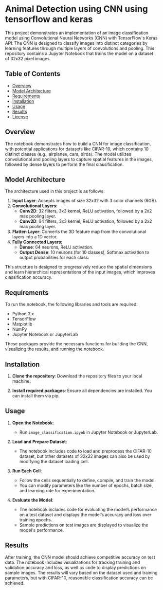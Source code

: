 # Animal Detection using CNN using tensorflow and keras

This project demonstrates an implementation of an image classification model using Convolutional Neural Networks (CNN) with TensorFlow's Keras API. The CNN is designed to classify images into distinct categories by learning features through multiple layers of convolutions and pooling. This repository contains a Jupyter Notebook that trains the model on a dataset of 32x32 pixel images.

## Table of Contents
- [Overview](#overview)
- [Model Architecture](#model-architecture)
- [Requirements](#requirements)
- [Installation](#installation)
- [Usage](#usage)
- [Results](#results)
- [License](#license)

## Overview

The notebook demonstrates how to build a CNN for image classification, with potential applications for datasets like CIFAR-10, which contains 10 distinct classes (e.g., airplanes, cars, birds). The model utilizes convolutional and pooling layers to capture spatial features in the images, followed by dense layers to perform the final classification.

## Model Architecture

The architecture used in this project is as follows:

1. **Input Layer**: Accepts images of size 32x32 with 3 color channels (RGB).
2. **Convolutional Layers**:
    - **Conv2D**: 32 filters, 3x3 kernel, ReLU activation, followed by a 2x2 max pooling layer.
    - **Conv2D**: 64 filters, 3x3 kernel, ReLU activation, followed by a 2x2 max pooling layer.
3. **Flatten Layer**: Converts the 3D feature map from the convolutional layers into a 1D vector.
4. **Fully Connected Layers**:
    - **Dense**: 64 neurons, ReLU activation.
    - **Output Dense**: 10 neurons (for 10 classes), Softmax activation to output probabilities for each class.

This structure is designed to progressively reduce the spatial dimensions and learn hierarchical representations of the input images, which improves classification accuracy.

## Requirements

To run the notebook, the following libraries and tools are required:
- Python 3.x
- TensorFlow
- Matplotlib
- NumPy
- Jupyter Notebook or JupyterLab

These packages provide the necessary functions for building the CNN, visualizing the results, and running the notebook.

## Installation

1. **Clone the repository**: Download the repository files to your local machine.

2. **Install required packages**: Ensure all dependencies are installed. You can install them via pip.

## Usage

1. **Open the Notebook**:
   - Run `image_classification.ipynb` in Jupyter Notebook or JupyterLab.

2. **Load and Prepare Dataset**:
   - The notebook includes code to load and preprocess the CIFAR-10 dataset, but other datasets of 32x32 images can also be used by modifying the dataset loading cell.

3. **Run Each Cell**:
   - Follow the cells sequentially to define, compile, and train the model.
   - You can modify parameters like the number of epochs, batch size, and learning rate for experimentation.

4. **Evaluate the Model**:
   - The notebook includes code for evaluating the model’s performance on a test dataset and displays the model’s accuracy and loss over training epochs.
   - Sample predictions on test images are displayed to visualize the model's performance.

## Results

After training, the CNN model should achieve competitive accuracy on test data. The notebook includes visualizations for tracking training and validation accuracy and loss, as well as code to display predictions on sample images. The results will vary based on the dataset used and training parameters, but with CIFAR-10, reasonable classification accuracy can be achieved.


